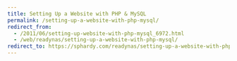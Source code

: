 ```yaml
---
title: Setting Up a Website with PHP & MySQL
permalink: /setting-up-a-website-with-php-mysql/
redirect_from:
  - /2011/06/setting-up-website-with-php-mysql_6972.html
  - /web/readynas/setting-up-a-website-with-php-mysql/
redirect_to: https://sphardy.com/readynas/setting-up-a-website-with-php-mysql/
---
```

